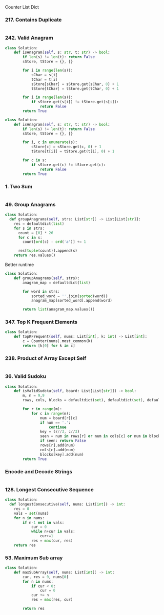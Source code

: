 Counter
List
Dict

### 217. Contains Duplicate

```python

```

### 242. Valid Anagram

```python
class Solution:
    def isAnagram(self, s: str, t: str) -> bool:
        if len(s) != len(t): return False
        sStore, tStore = {}, {}

        for i in range(len(s)):
            sChar = s[i]
            tChar = t[i]
            sStore[sChar] = sStore.get(sChar, 0) + 1
            tStore[tChar] = tStore.get(tChar, 0) + 1

        for i in range(len(s)):
            if sStore.get(s[i]) != tStore.get(s[i]):
                return False
        return True
```

```python
class Solution:
    def isAnagram(self, s: str, t: str) -> bool:
        if len(s) != len(t): return False
        sStore, tStore = {}, {}

        for i, c in enumerate(s):
            sStore[c] = sStore.get(c, 0) + 1
            tStore[t[i]] = tStore.get(t[i], 0) + 1

        for c in s:
            if sStore.get(c) != tStore.get(c):
                return False
        return True
```

### 1. Two Sum

```python

```

### 49. Group Anagrams

```python
class Solution:
  def groupAnagrams(self, strs: List[str]) -> List[List[str]]:
    res = defaultdict(list)
    for s in strs:
      count = [0] * 26
      for c in s:
        count[ord(c) - ord('a')] += 1

      res[tuple(count)].append(s)
    return res.values()
```

Better runtime

```python
class Solution:
    def groupAnagrams(self, strs):
        anagram_map = defaultdict(list)

        for word in strs:
            sorted_word = ''.join(sorted(word))
            anagram_map[sorted_word].append(word)

        return list(anagram_map.values())
```

### 347. Top K Frequent Elements

```python
class Solution:
    def topKFrequent(self, nums: List[int], k: int) -> List[int]:
        c = Counter(nums).most_common(k)
        return [k[0] for k in c]
```

### 238. Product of Array Except Self

```python

```

### 36. Valid Sudoku

```python
class Solution:
    def isValidSudoku(self, board: List[List[str]]) -> bool:
        m, n = 9,9
        rows, cols, blocks = defaultdict(set), defaultdict(set), defaultdict(set)

        for r in range(m):
            for c in range(n):
                num = board[r][c]
                if num == '.':
                    continue
                key = (r//3, c//3)
                seen = num in rows[r] or num in cols[c] or num in blocks[key]
                if seen: return False
                rows[r].add(num)
                cols[c].add(num)
                blocks[key].add(num)
        return True
```

### Encode and Decode Strings

```python

```

### 128. Longest Consecutive Sequence

```python
class Solution:
  def longestConsecutive(self, nums: List[int]) -> int:
    res = 0
    vals = set(nums)
    for n in nums:
        if n-1 not in vals:
            cur = 0
            while n+cur in vals:
                cur+=1
            res = max(cur, res)
    return res
```

### 53. Maximum Sub array

```python
class Solution:
    def maxSubArray(self, nums: List[int]) -> int:
        cur, res = 0, nums[0]
        for n in nums:
            if cur < 0:
                cur = 0
            cur += n
            res = max(res, cur)

        return res
```

###

```python

```
